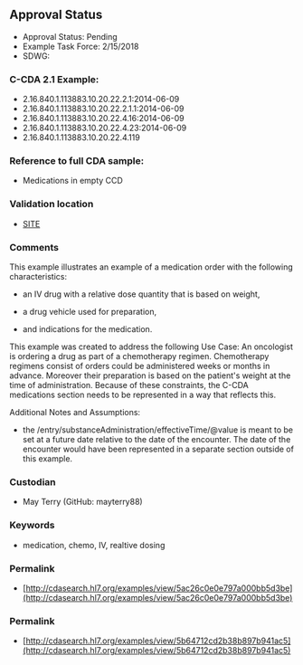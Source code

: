 ## Approval Status 

* Approval Status: Pending
* Example Task Force: 2/15/2018
* SDWG: 

### C-CDA 2.1 Example: 
* 2.16.840.1.113883.10.20.22.2.1:2014-06-09
* 2.16.840.1.113883.10.20.22.2.1.1:2014-06-09
* 2.16.840.1.113883.10.20.22.4.16:2014-06-09
* 2.16.840.1.113883.10.20.22.4.23:2014-06-09
* 2.16.840.1.113883.10.20.22.4.119

### Reference to full CDA sample:
* Medications in empty CCD


### Validation location

* [SITE](https://sitenv.org/sandbox-ccda/ccda-validator)


### Comments

This example illustrates an example of a medication order with the following characteristics:

* an IV drug with a relative dose quantity that is based on weight, 

* a drug vehicle used for preparation, 

* and indications for the medication.



This example was created to address the following Use Case:
An oncologist is ordering a drug as part of a chemotherapy regimen. Chemotherapy regimens consist of orders could be administered weeks or months in advance.  Moreover their preparation is based on the patient's weight at the time of administration.  Because of these constraints, the C-CDA medications section needs to be represented in a way that reflects this.


Additional Notes and Assumptions:
* the /entry/substanceAdministration/effectiveTime/@value is meant to be set at a future date relative to the date of the encounter.  The date of the encounter would have been represented in a separate section outside of this example.

### Custodian

* May Terry (GitHub: mayterry88)

### Keywords

* medication, chemo, IV, realtive dosing

### Permalink 

* [http://cdasearch.hl7.org/examples/view/5ac26c0e0e797a000bb5d3be](http://cdasearch.hl7.org/examples/view/5ac26c0e0e797a000bb5d3be)

### Permalink 

* [http://cdasearch.hl7.org/examples/view/5b64712cd2b38b897b941ac5](http://cdasearch.hl7.org/examples/view/5b64712cd2b38b897b941ac5)